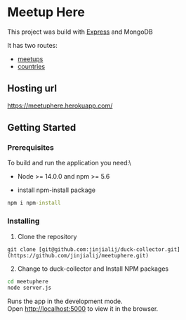 # Meetup Here

This project was build with [Express](http://expressjs.com/) and MongoDB

It has two routes:

- [meetups](https://meetuphere.herokuapp.com/meetups)
- [countries](https://meetuphere.herokuapp.com/countries)

## Hosting url

https://meetuphere.herokuapp.com/

## Getting Started

### Prerequisites

To build and run the application you need:\

- Node >= 14.0.0 and npm >= 5.6

- install npm-install package

```cmd
npm i npm-install
```

### Installing

1. Clone the repository

```git
git clone [git@github.com:jinjialij/duck-collector.git](https://github.com/jinjialij/meetuphere.git)
```

2. Change to duck-collector and Install NPM packages

```cmd
cd meetuphere
node server.js
```

Runs the app in the development mode.\
Open [http://localhost:5000](http://localhost:5000) to view it in the browser.

